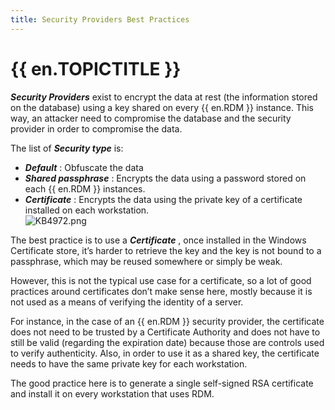 ```yaml
---
title: Security Providers Best Practices
---
```

# {{ en.TOPICTITLE }}
***Security Providers*** exist to encrypt the data at rest (the information stored on the database) using a key shared on every {{ en.RDM }} instance. This way, an attacker need to compromise the database and the security provider in order to compromise the data.  

The list of ***Security type*** is:  

* ***Default*** : Obfuscate the data  
* ***Shared passphrase*** : Encrypts the data using a password stored on each {{ en.RDM }} instances.  
* ***Certificate*** : Encrypts the data using the private key of a certificate installed on each workstation.  
![KB4972.png](/img/en/kb/KB4972.png)  

The best practice is to use a ***Certificate*** , once installed in the Windows Certificate store, it’s harder to retrieve the key and the key is not bound to a passphrase, which may be reused somewhere or simply be weak.  

However, this is not the typical use case for a certificate, so a lot of good practices around certificates don’t make sense here, mostly because it is not used as a means of verifying the identity of a server.  

For instance, in the case of an {{ en.RDM }} security provider, the certificate does not need to be trusted by a Certificate Authority and does not have to still be valid (regarding the expiration date) because those are controls used to verify authenticity. Also, in order to use it as a shared key, the certificate needs to have the same private key for each workstation.  

The good practice here is to generate a single self-signed RSA certificate and install it on every workstation that uses RDM.

